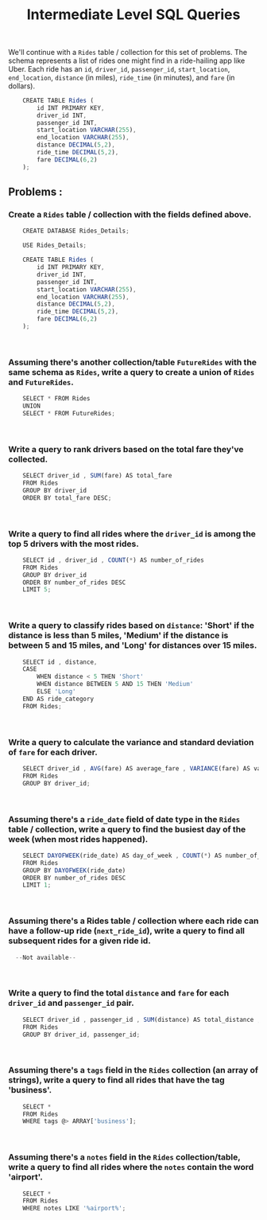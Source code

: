 <h1 align="center">Intermediate Level SQL Queries</h1>

<br>

We'll continue with a `Rides` table / collection for this set of problems. The schema represents a list of rides one might find in a ride-hailing app like Uber. Each ride has an `id`, `driver_id`, `passenger_id`, `start_location`, `end_location`, `distance` (in miles), `ride_time` (in minutes), and `fare` (in dollars).

```js
    CREATE TABLE Rides (
        id INT PRIMARY KEY,
        driver_id INT,
        passenger_id INT,
        start_location VARCHAR(255),
        end_location VARCHAR(255),
        distance DECIMAL(5,2),
        ride_time DECIMAL(5,2),
        fare DECIMAL(6,2)
    );
```

## Problems : 

### Create a `Rides` table / collection with the fields defined above.

```js
    CREATE DATABASE Rides_Details;

    USE Rides_Details;

    CREATE TABLE Rides (
        id INT PRIMARY KEY,
        driver_id INT,
        passenger_id INT,
        start_location VARCHAR(255),
        end_location VARCHAR(255),
        distance DECIMAL(5,2),
        ride_time DECIMAL(5,2),
        fare DECIMAL(6,2)
    );
```

<br>

### Assuming there's another collection/table `FutureRides` with the same schema as `Rides`, write a query to create a union of `Rides` and `FutureRides`.

```js
    SELECT * FROM Rides
    UNION
    SELECT * FROM FutureRides;
```

<br>

###  Write a query to rank drivers based on the total fare they've collected.

```js
    SELECT driver_id , SUM(fare) AS total_fare
    FROM Rides
    GROUP BY driver_id
    ORDER BY total_fare DESC;
```

<br>

### Write a query to find all rides where the `driver_id` is among the top 5 drivers with the most rides.

```js
    SELECT id , driver_id , COUNT(*) AS number_of_rides
    FROM Rides
    GROUP BY driver_id
    ORDER BY number_of_rides DESC
    LIMIT 5;
```

<br>

### Write a query to classify rides based on `distance`: 'Short' if the distance is less than 5 miles, 'Medium' if the distance is between 5 and 15 miles, and 'Long' for distances over 15 miles.

```js
    SELECT id , distance,
    CASE
        WHEN distance < 5 THEN 'Short'
        WHEN distance BETWEEN 5 AND 15 THEN 'Medium'
        ELSE 'Long'
    END AS ride_category
    FROM Rides;
```

<br>

### Write a query to calculate the variance and standard deviation of `fare` for each driver.

```js
    SELECT driver_id , AVG(fare) AS average_fare , VARIANCE(fare) AS variance, STDDEV(fare) AS standard_deviation
    FROM Rides
    GROUP BY driver_id;
```

<br>

### Assuming there's a `ride_date` field of date type in the `Rides` table / collection, write a query to find the busiest day of the week (when most rides happened).

```js
    SELECT DAYOFWEEK(ride_date) AS day_of_week , COUNT(*) AS number_of_rides
    FROM Rides
    GROUP BY DAYOFWEEK(ride_date)
    ORDER BY number_of_rides DESC
    LIMIT 1;
```

<br>

### Assuming there's a Rides table / collection where each ride can have a follow-up ride (`next_ride_id`), write a query to find all subsequent rides for a given ride id.

```js
  --Not available--
```

<br>

### Write a query to find the total `distance` and `fare` for each `driver_id` and `passenger_id` pair.

```js
    SELECT driver_id , passenger_id , SUM(distance) AS total_distance , SUM(fare) AS total_fare
    FROM Rides
    GROUP BY driver_id, passenger_id;
```

<br>

### Assuming there's a `tags` field in the `Rides` collection (an array of strings), write a query to find all rides that have the tag 'business'.

```js
    SELECT *
    FROM Rides
    WHERE tags @> ARRAY['business'];
```

<br>

### Assuming there's a `notes` field in the `Rides` collection/table, write a query to find all rides where the `notes` contain the word 'airport'.

```js
    SELECT *
    FROM Rides
    WHERE notes LIKE '%airport%';
```